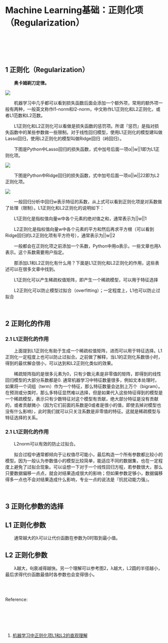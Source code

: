 # Machine Learning基础：正则化项（Regularization）

<br>
<br>
<br>
<br>

## 1 正则化（Regularization）

&emsp;&emsp;**奥卡姆剃刀定律。**

![](https://pic4.zhimg.com/80/v2-fd6bef10e80041b2e4ed5c77a550a987_hd.jpg)

&emsp;&emsp;机器学习中几乎都可以看到损失函数后面会添加一个额外项，常用的额外项一般有两种，一般英文称作l1-norm和l2-norm，中文称作L1正则化和L2正则化，或者L1范数和L2范数。

&emsp;&emsp;L1正则化和L2正则化可以看做是损失函数的惩罚项。所谓『惩罚』是指对损失函数中的某些参数做一些限制。对于线性回归模型，使用L1正则化的模型建叫做Lasso回归，使用L2正则化的模型叫做Ridge回归（岭回归）。

&emsp;&emsp;下图是Python中Lasso回归的损失函数，式中加号后面一项α||w||1即为L1正则化项。

![](https://img-blog.csdn.net/20160904184228158)

&emsp;&emsp;下图是Python中Ridge回归的损失函数，式中加号后面一项α||w||22即为L2正则化项。

![](https://img-blog.csdn.net/20160904184314333)

&emsp;&emsp;一般回归分析中回归w表示特征的系数，从上式可以看到正则化项是对系数做了处理（限制）。L1正则化和L2正则化的说明如下：

&emsp;&emsp;L1正则化是指权值向量w中各个元素的绝对值之和，通常表示为||w||1

&emsp;&emsp;L2正则化是指权值向量w中各个元素的平方和然后再求平方根（可以看到Ridge回归的L2正则化项有平方符号），通常表示为||w||2

&emsp;&emsp;一般都会在正则化项之前添加一个系数，Python中用α表示，一些文章也用λ表示。这个系数需要用户指定。

&emsp;&emsp;那添加L1和L2正则化有什么用？下面是L1正则化和L2正则化的作用，这些表述可以在很多文章中找到。

&emsp;&emsp;L1正则化可以产生稀疏权值矩阵，即产生一个稀疏模型，可以用于特征选择

&emsp;&emsp;L2正则化可以防止模型过拟合（overfitting）；一定程度上，L1也可以防止过拟合

<br>

## 2 正则化的作用

### 2.1 L1正则化的作用

&emsp;&emsp;上面提到L1正则化有助于生成一个稀疏权值矩阵，进而可以用于特征选择。L1正则化一定程度上也可以防止过拟合。之前做了解释，当L1的正则化系数很小时，得到的最优解会很小，可以达到和L2正则化类似的效果。

&emsp;&emsp;稀疏矩阵指的是很多元素为0，只有少数元素是非零值的矩阵，即得到的线性回归模型的大部分系数都是0. 通常机器学习中特征数量很多，例如文本处理时，如果将一个词组（term）作为一个特征，那么特征数量会达到上万个（bigram）。在预测或分类时，那么多特征显然难以选择，但是如果代入这些特征得到的模型是一个稀疏模型，表示只有少数特征对这个模型有贡献，绝大部分特征是没有贡献的，或者贡献微小（因为它们前面的系数是0或者是很小的值，即使去掉对模型也没有什么影响），此时我们就可以只关注系数是非零值的特征。这就是稀疏模型与特征选择的关系。

### 2.1 L1正则化的作用

&emsp;&emsp;L2norm可以有效的防止过拟合。

&emsp;&emsp;拟合过程中通常都倾向于让权值尽可能小，最后构造一个所有参数都比较小的模型。因为一般认为参数值小的模型比较简单，能适应不同的数据集，也在一定程度上避免了过拟合现象。可以设想一下对于一个线性回归方程，若参数很大，那么只要数据偏移一点点，就会对结果造成很大的影响；但如果参数足够小，数据偏移得多一点也不会对结果造成什么影响，专业一点的说法是『抗扰动能力强』。

<br>

## 3 正则化参数的选择

## L1 正则化参数

&emsp;&emsp;通常越大的λ可以让代价函数在参数为0时取到最小值。

## L2 正则化参数

&emsp;&emsp;λ越大，θj衰减得越快。另一个理解可以参考图2，λ越大，L2圆的半径越小，最后求得代价函数最值时各参数也会变得很小。


<br>
<br>



Reference:

<br>
<br>
<br>
<br>

1. [机器学习中正则化项L1和L2的直观理解](https://blog.csdn.net/jinping_shi/article/details/52433975)
